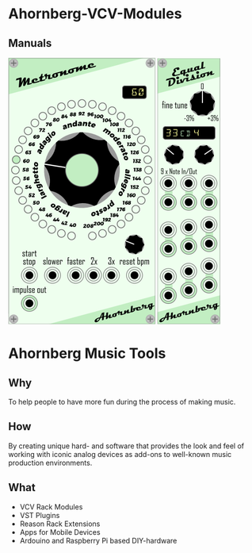 # Ahornberg-VCV-Modules

## Manuals

[![Metronome](manuals/Metronome.png)](manuals/README.md#metronome)
[![EqualDivision](manuals/EqualDivision.png)](manuals/README.md#equal-division)

# Ahornberg Music Tools
## Why
To help people to have more fun during the process of making music.
## How
By creating unique hard- and software that provides the look and feel of working with iconic analog devices as add-ons to well-known music production environments.
## What
* VCV Rack Modules
* VST Plugins
* Reason Rack Extensions
* Apps for Mobile Devices
* Ardouino and Raspberry Pi based DIY-hardware
